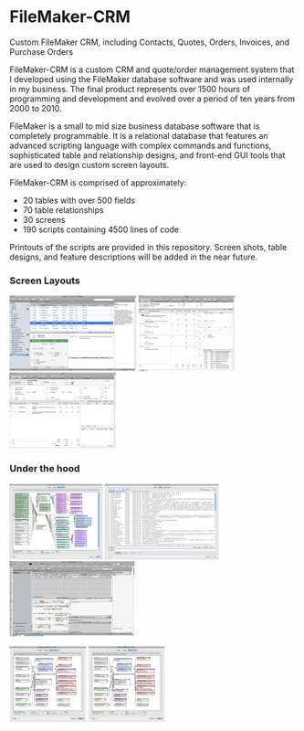 # FileMaker-CRM
Custom FileMaker CRM, including Contacts, Quotes, Orders, Invoices, and Purchase Orders

FileMaker-CRM is a custom CRM and quote/order management system that I developed
using the FileMaker database software and was used internally in my business. 
The final product represents over 1500 hours of programming and development and evolved
over a period of ten years from 2000 to 2010.  

FileMaker is a small to mid size business database software that is completely programmable.  It
is a relational database that features an advanced scripting language with complex commands
and functions, sophisticated table and relationship designs, and front-end GUI tools that are
used to design custom screen layouts.

FileMaker-CRM is comprised of approximately:
* 20 tables with over 500 fields
* 70 table relationships
* 30 screens
* 190 scripts containing 4500 lines of code

Printouts of the scripts are provided in this repository.  Screen shots, table designs,
and feature descriptions will be added in the near future.

### Screen Layouts

[![customers](https://github.com/jamesapdx/FileMaker-CRM/raw/master/screenshots/thumbnails/customers_t.png)](https://github.com/jamesapdx/FileMaker-CRM/raw/master/screenshots/customers.png)
[![quotes](https://github.com/jamesapdx/FileMaker-CRM/raw/master/screenshots/thumbnails/quotes_t.png)](https://github.com/jamesapdx/FileMaker-CRM/raw/master/screenshots/quotes.png)
[![orders](https://github.com/jamesapdx/FileMaker-CRM/raw/master/screenshots/thumbnails/orders_t.png)](https://github.com/jamesapdx/FileMaker-CRM/raw/master/screenshots/orders.png)

### Under the hood

[![customers_relationship](https://github.com/jamesapdx/FileMaker-CRM/raw/master/screenshots/thumbnails/customers_relationships_t.png)](https://github.com/jamesapdx/FileMaker-CRM/raw/master/screenshots/customers_relationships.png)
[![customers_fields](https://github.com/jamesapdx/FileMaker-CRM/raw/master/screenshots/thumbnails/customers_fields_t.png)](https://github.com/jamesapdx/FileMaker-CRM/raw/master/screenshots/customers_fields.png)
[![customers_layout](https://github.com/jamesapdx/FileMaker-CRM/raw/master/screenshots/thumbnails/customers_layout_t.png)](https://github.com/jamesapdx/FileMaker-CRM/raw/master/screenshots/customers_layout.png)

[![quotes_relationship](https://github.com/jamesapdx/FileMaker-CRM/raw/master/screenshots/thumbnails/quotes_relationships_t.png)](https://github.com/jamesapdx/FileMaker-CRM/raw/master/screenshots/quotes_relationships.png)
[![orders_relationship](https://github.com/jamesapdx/FileMaker-CRM/raw/master/screenshots/thumbnails/quotes_relationships_t.png)](https://github.com/jamesapdx/FileMaker-CRM/raw/master/screenshots/quotes_relationships.png)
